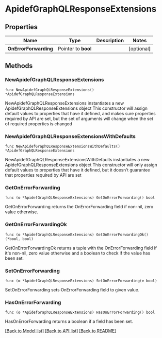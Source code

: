 # ApidefGraphQLResponseExtensions

## Properties

Name | Type | Description | Notes
------------ | ------------- | ------------- | -------------
**OnErrorForwarding** | Pointer to **bool** |  | [optional] 

## Methods

### NewApidefGraphQLResponseExtensions

`func NewApidefGraphQLResponseExtensions() *ApidefGraphQLResponseExtensions`

NewApidefGraphQLResponseExtensions instantiates a new ApidefGraphQLResponseExtensions object
This constructor will assign default values to properties that have it defined,
and makes sure properties required by API are set, but the set of arguments
will change when the set of required properties is changed

### NewApidefGraphQLResponseExtensionsWithDefaults

`func NewApidefGraphQLResponseExtensionsWithDefaults() *ApidefGraphQLResponseExtensions`

NewApidefGraphQLResponseExtensionsWithDefaults instantiates a new ApidefGraphQLResponseExtensions object
This constructor will only assign default values to properties that have it defined,
but it doesn't guarantee that properties required by API are set

### GetOnErrorForwarding

`func (o *ApidefGraphQLResponseExtensions) GetOnErrorForwarding() bool`

GetOnErrorForwarding returns the OnErrorForwarding field if non-nil, zero value otherwise.

### GetOnErrorForwardingOk

`func (o *ApidefGraphQLResponseExtensions) GetOnErrorForwardingOk() (*bool, bool)`

GetOnErrorForwardingOk returns a tuple with the OnErrorForwarding field if it's non-nil, zero value otherwise
and a boolean to check if the value has been set.

### SetOnErrorForwarding

`func (o *ApidefGraphQLResponseExtensions) SetOnErrorForwarding(v bool)`

SetOnErrorForwarding sets OnErrorForwarding field to given value.

### HasOnErrorForwarding

`func (o *ApidefGraphQLResponseExtensions) HasOnErrorForwarding() bool`

HasOnErrorForwarding returns a boolean if a field has been set.


[[Back to Model list]](../README.md#documentation-for-models) [[Back to API list]](../README.md#documentation-for-api-endpoints) [[Back to README]](../README.md)


